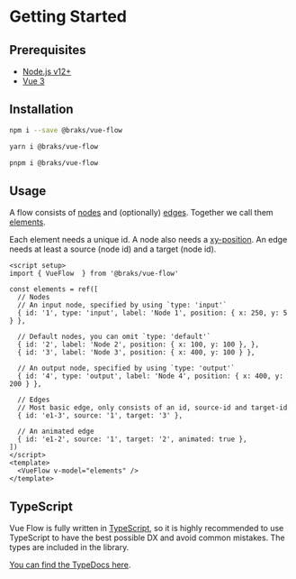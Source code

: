 # Getting Started

## Prerequisites

- [Node.js v12+](https://nodejs.org/)
- [Vue 3](https://vuejs.org/)

## Installation

```bash
npm i --save @braks/vue-flow

yarn i @braks/vue-flow

pnpm i @braks/vue-flow
```

## Usage

A flow consists of [<span class="font-bold text-blue-500">nodes</span>](/typedocs/interfaces/Node)
and (optionally) [<span class="font-bold text-purple-500">edges</span>](/typedocs/interfaces/Edge).
Together we call them
[<span class="font-bold text-green-500">elements</span>](/typedocs/types/Elements).

<span class="font-bold text-blue-500">Each element needs a unique id.</span>
A node also needs a [xy-position](/typedocs/interfaces/XYPosition). An edge needs at least a
source (node id) and a target (node id).

```vue
<script setup>
import { VueFlow  } from '@braks/vue-flow'

const elements = ref([
  // Nodes
  // An input node, specified by using `type: 'input'`
  { id: '1', type: 'input', label: 'Node 1', position: { x: 250, y: 5 } },

  // Default nodes, you can omit `type: 'default'`
  { id: '2', label: 'Node 2', position: { x: 100, y: 100 }, },
  { id: '3', label: 'Node 3', position: { x: 400, y: 100 } },

  // An output node, specified by using `type: 'output'`
  { id: '4', type: 'output', label: 'Node 4', position: { x: 400, y: 200 } },

  // Edges
  // Most basic edge, only consists of an id, source-id and target-id
  { id: 'e1-3', source: '1', target: '3' },

  // An animated edge
  { id: 'e1-2', source: '1', target: '2', animated: true },
])
</script>
<template>
  <VueFlow v-model="elements" />
</template>
```

## TypeScript

Vue Flow is fully written in [TypeScript](https://www.typescriptlang.org/), so it is highly recommended to use TypeScript to have the best possible DX and
avoid common mistakes.
The types are included in the library.

[You can find the TypeDocs here](/typedocs/).
